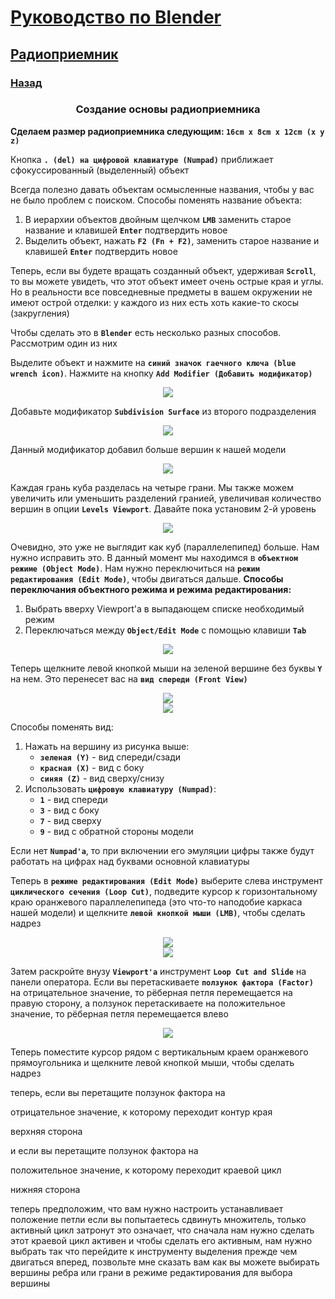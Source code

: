 # [Руководство по Blender](../blender_tutorials.md)

## [Радиоприемник](radio_00.md)
### [Назад](radio_02.md)

### <center> Создание основы радиоприемника </center>
**Сделаем размер радиоприемника следующим: `16cm x 8cm x 12cm (x y z)`**

Кнопка **`. (del) на цифровой клавиатуре (Numpad)`** приближает сфокуссированный (выделенный) объект

Всегда полезно давать объектам осмысленные названия, чтобы у вас не было проблем с поиском. Способы поменять название объекта:
1. В иерархии объектов двойным щелчком **`LMB`** заменить старое название и клавишей **`Enter`** подтвердить новое
2. Выделить объект, нажать **`F2 (Fn + F2)`**, заменить старое название и клавишей **`Enter`** подтвердить новое

Теперь, если вы будете вращать созданный объект, удерживая **`Scroll`**, то вы можете увидеть, что этот объект имеет очень острые края и углы. Но в реальности все повседневные предметы в вашем окружении не имеют острой отделки: у каждого из них есть хоть какие-то скосы (закругления)

Чтобы сделать это в **`Blender`** есть несколько разных способов. Рассмотрим один из них

Выделите объект и нажмите на **`синий значок гаечного ключа (blue wrench icon)`**. Нажмите на кнопку **`Add Modifier (Добавить модификатор)`**

<center><img src="img/radio_019.png"></center>

Добавьте модификатор **`Subdivision Surface`** из второго подразделения 

<center><img src="img/radio_020.png"></center>

Данный модификатор добавил больше вершин к нашей модели

<center><img src="img/radio_021.png"></center>

Каждая грань куба разделась на четыре грани. Мы также можем увеличить или уменьшить разделений гранией, увеличивая количество вершин в опции **`Levels Viewport`**. Давайте пока установим 2-й уровень

<center><img src="img/radio_022.png"></center>

Очевидно, это уже не выглядит как куб (параллелепипед) больше. Нам нужно исправить это. В данный момент мы находимся в **`объектном режиме (Object Mode)`**. Нам нужно переключиться на **`режим редактирования (Edit Mode)`**, чтобы двигаться дальше. **Способы переключания объектного режима и режима редактирования:**

1. Выбрать вверху Viewport'а в выпадающем списке необходимый режим
2. Переключаться между **`Object/Edit Mode`** с помощью клавиши **`Tab`**

<center><img src="img/radio_023.png"></center>

Теперь щелкните левой кнопкой мыши на зеленой вершине без буквы **`Y`** на нем. Это перенесет вас на **`вид спереди (Front View)`**

<center><img src="img/radio_024.png"></center>
<center><img src="img/radio_025.png"></center>

Способы поменять вид:
1. Нажать на вершину из рисунка выше:
    - **`зеленая (Y)`** - вид спереди/сзади
    - **`красная (X)`** - вид с боку
    - **`синяя (Z)`** - вид сверху/снизу
2. Использовать **`цифровую клавиатуру (Numpad)`**:
    - **`1`** - вид спереди 
    - **`3`** - вид с боку 
    - **`7`** - вид сверху 
    - **`9`** - вид с обратной стороны модели

Если нет **`Numpad'а`**, то при включении его эмуляции цифры также будут работать на цифрах над буквами основной клавиатуры

Теперь в **`режиме редактирования (Edit Mode)`** выберите слева инструмент **`циклического сечения (Loop Cut)`**, подведите курсор к горизонтальному краю оранжевого параллелепипеда (это что-то наподобие каркаса нашей модели) и щелкните **`левой кнопкой мыши (LMB)`**, чтобы сделать надрез

<center><img src="img/radio_026.png"></center>
<center><img src="img/radio_027.png"></center>

Затем раскройте внузу **`Viewport'а`** инструмент **`Loop Cut and Slide`** на панели оператора. Если
вы перетаскиваете **`ползунок фактора (Factor)`** на отрицательное значение, то рёберная петля перемещается на правую сторону, а ползунок перетаскиваете на положительное значение, то рёберная петля перемещается влево

<center><img src="img/radio_028.png"></center>

Теперь поместите курсор рядом с вертикальным краем оранжевого прямоугольника и щелкните левой кнопкой мыши, чтобы сделать надрез

теперь, если вы перетащите ползунок фактора на

отрицательное значение, к которому переходит контур края

верхняя сторона

и если вы перетащите ползунок фактора на

положительное значение, к которому переходит краевой цикл

нижняя сторона









теперь предположим, что вам нужно настроить
устанавливает положение петли
если вы попытаетесь сдвинуть множитель, только
активный цикл затронут
это означает, что сначала нам нужно сделать
этот краевой цикл активен
и чтобы сделать его активным, нам нужно выбрать
так что перейдите к инструменту выделения
прежде чем двигаться вперед, позвольте мне сказать вам
как вы можете выбирать вершины
ребра или грани в режиме редактирования для выбора
вершины